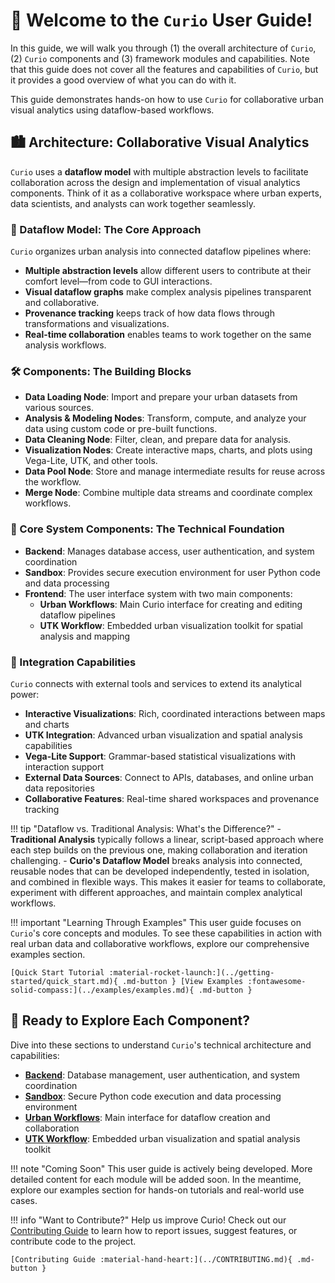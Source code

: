 # 🌇 Welcome to the `Curio` User Guide!

In this guide, we will walk you through (1) the overall architecture of `Curio`, (2) `Curio` components and (3) framework
modules and capabilities. Note that this guide does not cover all the features and capabilities of `Curio`, but it provides a good overview of what you can do with it.

This guide demonstrates hands-on how to use `Curio` for collaborative urban visual analytics using dataflow-based workflows.

## 🏙️ Architecture: Collaborative Visual Analytics

`Curio` uses a **dataflow model** with multiple abstraction levels 
to facilitate collaboration across the design and implementation of visual analytics components. Think of it as a collaborative 
workspace where urban experts, data scientists, and analysts can work together seamlessly.

### 🔄 Dataflow Model: The Core Approach

`Curio` organizes urban analysis into connected dataflow pipelines where:

- **Multiple abstraction levels** allow different users to contribute at their comfort level—from code to GUI interactions.
- **Visual dataflow graphs** make complex analysis pipelines transparent and collaborative.
- **Provenance tracking** keeps track of how data flows through transformations and visualizations.
- **Real-time collaboration** enables teams to work together on the same analysis workflows.

### 🛠️ Components: The Building Blocks

- **Data Loading Node**: Import and prepare your urban datasets from various sources.
- **Analysis & Modeling Nodes**: Transform, compute, and analyze your data using custom code or pre-built functions.
- **Data Cleaning Node**: Filter, clean, and prepare data for analysis.
- **Visualization Nodes**: Create interactive maps, charts, and plots using Vega-Lite, UTK, and other tools.
- **Data Pool Node**: Store and manage intermediate results for reuse across the workflow.
- **Merge Node**: Combine multiple data streams and coordinate complex workflows.

### 🎯 Core System Components: The Technical Foundation

- **Backend**: Manages database access, user authentication, and system coordination
- **Sandbox**: Provides secure execution environment for user Python code and data processing
- **Frontend**: The user interface system with two main components:
  - **Urban Workflows**: Main Curio interface for creating and editing dataflow pipelines
  - **UTK Workflow**: Embedded urban visualization toolkit for spatial analysis and mapping

### 🔗 Integration Capabilities

`Curio` connects with external tools and services to extend its analytical power:

- **Interactive Visualizations**: Rich, coordinated interactions between maps and charts
- **UTK Integration**: Advanced urban visualization and spatial analysis capabilities  
- **Vega-Lite Support**: Grammar-based statistical visualizations with interaction support
- **External Data Sources**: Connect to APIs, databases, and online urban data repositories
- **Collaborative Features**: Real-time shared workspaces and provenance tracking

!!! tip "Dataflow vs. Traditional Analysis: What's the Difference?"
      - **Traditional Analysis** typically follows a linear, script-based approach where each step builds on the previous one, making collaboration and iteration challenging.
      - **Curio's Dataflow Model** breaks analysis into connected, reusable nodes that can be developed independently, tested in isolation, and combined in flexible ways. This makes it easier for teams to collaborate, experiment with different approaches, and maintain complex analytical workflows.

!!! important "Learning Through Examples"
    This user guide focuses on `Curio`'s core concepts and modules. To see these capabilities in action
    with real urban data and collaborative workflows, explore our comprehensive examples section.

    [Quick Start Tutorial :material-rocket-launch:](../getting-started/quick_start.md){ .md-button } [View Examples :fontawesome-solid-compass:](../examples/examples.md){ .md-button }

## 🚀 Ready to Explore Each Component?

Dive into these sections to understand `Curio`'s technical architecture and capabilities:

- **[Backend](modules/backend.md)**: Database management, user authentication, and system coordination
- **[Sandbox](modules/sandbox.md)**: Secure Python code execution and data processing environment
- **[Urban Workflows](modules/urban-workflows.md)**: Main interface for dataflow creation and collaboration
- **[UTK Workflow](modules/utk-workflow.md)**: Embedded urban visualization and spatial analysis toolkit

!!! note "Coming Soon"
    This user guide is actively being developed. More detailed content for each module will be added soon.
    In the meantime, explore our examples section for hands-on tutorials and real-world use cases.

!!! info "Want to Contribute?"
    Help us improve Curio! Check out our [Contributing Guide](../CONTRIBUTING.md) to learn how to report issues, suggest features, or contribute code to the project.

    [Contributing Guide :material-hand-heart:](../CONTRIBUTING.md){ .md-button }

